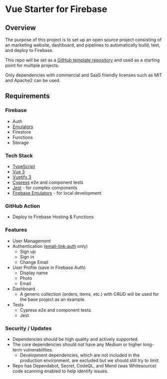 # Vue Starter for Firebase

## Overview

The purpose of this project is to set up an open source project consisting of an marketing website, dashboard, and pipelines to automatically build, test, and deploy to Firebase.

This repo will be set as a [GitHub template repository](https://docs.github.com/en/repositories/creating-and-managing-repositories/creating-a-template-repository) and used as a starting point for multiple projects.

Only dependencies with commercial and SaaS friendly licenses such as MIT and Apache2 can be used.

## Requirements

### Firebase

- Auth
- [Emulators](https://firebase.google.com/docs/emulator-suite)
- Firestore
- Functions
- Storage

### Tech Stack

- [TypeScript](https://www.typescriptlang.org/)
- [Vue 3](https://vuejs.org/)
- [Vuetify 3](https://github.com/vuetifyjs/vuetify)
- [Cypress](https://www.cypress.io/) e2e and component tests
- [Jest](https://jestjs.io/) - for complex components
- [Firebase Emulators](https://firebase.google.com/docs/emulator-suite) - for local development

### GitHub Action

- Deploy to Firebase Hosting & Functions

### Features

- User Management
- Authentication ([email-link-auth](https://firebase.google.com/docs/auth/web/email-link-authhttps://firebase.google.com/docs/auth/web/email-link-auth) only)
  - Sign up
  - Sign in
  - Change Email
- User Profile (save in Firebase Auth)
  - Display name
  - Photo
  - Email
- Dashboard
  - A generic collection (orders, items, etc.) with CRUD will be used for the base project as an example.
- Tests
  - Cypress e2e and component tests.
  - Jest

### Security / Updates

- Dependencies should be high quality and actively supported.
- The core dependencies should not have any Medium or higher long-term vulnerabilities.
  - Development dependencies, which are not included in the production environment, are excluded but we should still try to limit.
- Repo has Dependabot, Secret, CodeQL, and Mend (was Whitesource) code scanning enabled to help identify issues.
